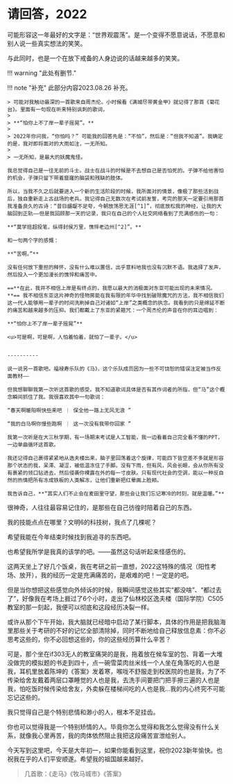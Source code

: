 # 请回答，2022

可能形容这一年最好的文字是：“世界观震荡”。是一个变得不愿意说话，不愿意和别人说一些真实想法的笑笑。

与此同时，也是一个在放下戒备的人身边说的话越来越多的笑笑。

!!! warning "此处有删节."

!!! note "补充"
    此部分内容2023.08.26 补充。

    > 可能对我触动最深的一首歌来自周杰伦。小时候看《满城尽带黄金甲》就记得了那首《菊花台》。里面有一句现在听来特别讽刺的歌词，
    >
    > **“怕你上不了岸一辈子摇晃”。**
    >
    > 2022年你问我，“你怕吗？” 可能我的回答先是：“不怕”，然后是：“但我不知道”。我确定的是，我对即将面对的大雨如注，一无所知。
    > 
    > 一无所知，是最大的妖魔鬼怪。

    我总觉得自己是一往无前的斗士。战士在战斗的时候是不去想自己是否怕死的。子弹不给他害怕的机会，子弹只留下带着窟窿的脑袋和残缺的肢体。

    所以，当我不久之后就要进入一个新的生活阶段的时候，我所面对的情景，像极了那些活到战后，独自重新走上古战场的老兵。我记得自己无数次在考试前发誓，考完的那天一定要引用那首我准备良久的古诗：“昔日龌龊不足夸，今朝放荡思无涯[^1]”，彻底放松我的神经，让我的大脑回到正轨——但是我回顾那一天的记录，我只在自己的个人社交网络看到了充满感伤的一句：
    
    **“莫学班超投笔，纵得封侯万里，憔悴老边州[^2]”。** 
    
    和一句两个字的感慨：

    **“苦啊。”**

    没有任何放下重担的释怀，没有什么难以置信，出乎意料地我也没有沉默不语。我选择了发声，然后投入一个更加漫长的憔悴和痛苦中。

    ==**在此，我并不相信上岸是有终点的，我愿以最大的消极面对东亚可能出现的未来情况。**== 我不相信东亚这片神奇的怪物房能在我有限的年华中找到破除魔咒的方法，我不相信我们这一代人能够用一辈子的时间洗刷掉自己对诸如“上岸”之类概念的执念。我看到的只是绵延不断的痛苦和越来越多的压抑。我们都戴上了东亚的紧箍咒：一个周杰伦的声音在你的耳边唱到：

    **“怕你上不了岸一辈子摇晃”**

    <u>可是啊，可是啊，人怕着怕着，就怕了一辈子。</u>


    ----------

    说一说另一首歌吧。福禄寿乐队的《马》，这个乐队成员因为一些不可饶恕的错误注定被当作反面教材——

    但我想聊聊我第一次听这首歌的感受。我不知道歌词具体是否有其作词者的所指，但“马”这个概念瞬间抓住了我。我很喜欢其中一句歌词：

    “春天啊暖阳啊快些来吧 ｜ 保全他一路上无风无浪 ”

    “我的白马啊你慢些跑啊 ｜ 这一次没有我带你回家 ”

    我第一次听是在大三秋学期，有一场期末考试是人工智能，我一边看着自己完全看不懂的PPT，一边单曲循环这首歌。

    我还记得自己裹得紧紧地从逸夫楼出来，脑子里回荡着这个旋律，可能四下皆空差不多就是形容那个状态的我，呆滞、凝涩，被低温冻住了手脚。没有下雨，但有风，风会长眼，会从你所有没有裹紧的领口钻进去，然后侵袭你裸露在外的每一寸皮肤。只有现代社会的空调，能以一种反自然的热情把所有冻成铁板的人类解冻，让他们重新把红晕画上脸颊。

    我告诉自己，**“其实人们不止会在麦田里守望，那些会让我们忘记寒冷的时刻，就是温暖。”**

很神奇，人往往最容易记住的，是那些在自己彷徨时陪着自己的东西。

我的技能点点在哪里？文明6的科技树，我点了几棵呢？

希望我能在今年结束时候找到我追寻的东西吧。

也希望我所学是我真的该学的吧。——虽然这句话听起来怪感伤的。


这两天坐上了好几个饭桌，我在考研之前一直想，2022这特殊的情况（阳性考场、放开），我的经历一定是充满痛苦的，是艰难的吧！一定是的吧。

但是当你想把这些感觉向外倾诉的时候，我瞬间感觉这些其实“都没啥”、“都过去了”，好像我在考场上捱过了6个小时，走出了仙林校区逸夫楼（国际学院）C505教室的那一刻起，我便可以彻底和这段经历决裂一样。

或许从那个下午开始，我大脑就已经暗中启动了某行脚本，具体的作用是把我脑海里那些关于考研的不好的记忆全部清除掉，同时不断地给自己释放信息素：你不必思考这些的，你不必回想这些的，你的这些经历算什么辛苦？

可是，那个坐在if303无人的教室痛哭的是我，拖着放在候车室的包、背着一大堆没做完的模拟题的书走到四十，点一碗雪菜肉丝米线一个人坐在角落吃的人也是我，耳机里放着陈坤的《答案》发着寒，喉咙不舒服走到校医院的也是我，为了不传染给舍友戴着两层口罩睡觉的人也是我，去洗手间要把门把手擦三遍的人也是我，怕吃饭时候传染给舍友，外卖躲在楼梯间吃的人也是我...我的内心终究不可能忘记这些的。

我只觉得自己是个特别悲情和渺小的人，根本不足挂齿。

你也可以觉得我是一个特别矫情的人。毕竟你怎么觉得和我怎么觉得没有什么关系，就像我心里再苦，我的肉体依然阻止我把这段痛苦宣泄给别人。

今天写到这里吧，今天是大年初一，如果你能看到这里，祝你2023新年愉快。也祝我在乎的人们平安顺遂。希望我的祖国越来越好。

> 几首歌：《走马》《牧马城市》《答案》


[^1]: 语出唐代孟郊《[登科后](https://www.gushici.net/shici/09/16646.html)》。
[^2]: 语出宋代辛弃疾《[水调歌头·落日古城角](https://www.gushici.net/shici/22/50656.html)》。